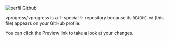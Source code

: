 ![perfil Github](https://user-images.githubusercontent.com/111246956/184704637-15d5b6b9-c64c-4aca-9572-ae5108f1ee20.jpg)

vprogress/vprogress is a ✨ special ✨ repository because its `README.md` (this file) appears on your GitHub profile.

You can click the Preview link to take a look at your changes.

